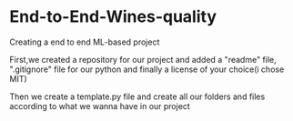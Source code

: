 # End-to-End-Wines-quality

Creating a end to end ML-based project

First,we created a repository for our project and added a "readme" file, ".gitignore" file for our python and finally a license of your choice(i chose MIT)

Then we create a template.py file and create all our folders and files according to what we wanna have in our project